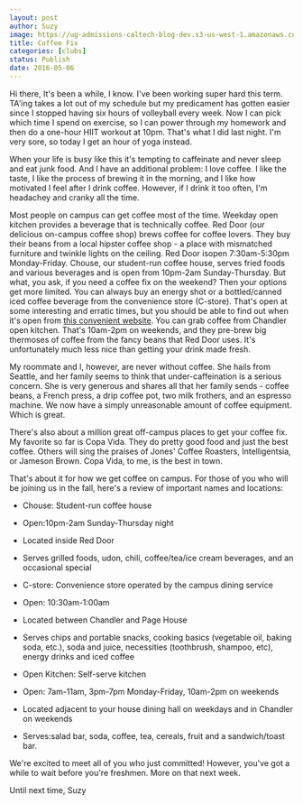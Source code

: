 ```yaml
---
layout: post
author: Suzy
image: https://ug-admissions-caltech-blog-dev.s3-us-west-1.amazonaws.com/old_pictures/caltech_as_it_happens/6a0105349b8251970b01b7c850927a970b.png
title: Coffee Fix 
categories: [clubs]
status: Publish
date: 2016-05-06
---
```


Hi there,
It's been a while, I know. I've been working super hard this term. TA'ing takes a lot out of my schedule but my predicament has gotten easier since I stopped having six hours of volleyball every week. Now I can pick which time I spend on exercise, so I can power through my homework and then do a one-hour HIIT workout at 10pm. That's what I did last night. I'm very sore, so today I get an hour of yoga instead.

When your life is busy like this it's tempting to caffeinate and never sleep and eat junk food. And I have an additional problem: I love coffee. I like the taste, I like the process of brewing it in the morning, and I like how motivated I feel after I drink coffee. However, if I drink it too often, I'm headachey and cranky all the time.

Most people on campus can get coffee most of the time. Weekday open kitchen provides a beverage that is technically coffee. Red Door (our delicious on-campus coffee shop) brews coffee for coffee lovers. They buy their beans from a local hipster coffee shop - a place with mismatched furniture and twinkle lights on the ceiling. Red Door isopen 7:30am-5:30pm Monday-Friday. Chouse, our student-run coffee house, serves fried foods and various beverages and is open from 10pm-2am Sunday-Thursday. But what, you ask, if you need a coffee fix on the weekend?
Then your options get more limited. You can always buy an energy shot or a bottled/canned iced coffee beverage from the convenience store (C-store). That's open at some interesting and erratic times, but you should be able to find out when it's open from <a href="https://whatsopen.caltech.edu/" title="What's Open at Caltech">this convenient website</a>. You can grab coffee from Chandler open kitchen. That's 10am-2pm on weekends, and they pre-brew big thermoses of coffee from the fancy beans that Red Door uses. It's unfortunately much less nice than getting your drink made fresh.

My roommate and I, however, are never without coffee. She hails from Seattle, and her family seems to think that under-caffeination is a serious concern. She is very generous and shares all that her family sends - coffee beans, a French press, a drip coffee pot, two milk frothers, and an espresso machine. We now have a simply unreasonable amount of coffee equipment. Which is great.

There's also about a million great off-campus places to get your coffee fix. My favorite so far is Copa Vida. They do pretty good food and just the best coffee. Others will sing the praises of Jones' Coffee Roasters, Intelligentsia, or Jameson Brown. Copa Vida, to me, is the best in town.

That's about it for how we get coffee on campus. For those of you who will be joining us in the fall, here's a review of important names and locations:

- Chouse: Student-run coffee house

- Open:10pm-2am Sunday-Thursday night
- Located inside Red Door
- Serves grilled foods, udon, chili, coffee/tea/ice cream beverages, and an occasional special

- C-store: Convenience store operated by the campus dining service

- Open: 10:30am-1:00am
- Located between Chandler and Page House
- Serves chips and portable snacks, cooking basics (vegetable oil, baking soda, etc.), soda and juice, necessities (toothbrush, shampoo, etc), energy drinks and iced coffee

- Open Kitchen: Self-serve kitchen 

- Open: 7am-11am, 3pm-7pm Monday-Friday, 10am-2pm on weekends
- Located adjacent to your house dining hall on weekdays and in Chandler on weekends
- Serves:salad bar, soda, coffee, tea, cereals, fruit and a sandwich/toast bar.

We're excited to meet all of you who just committed! However, you've got a while to wait before you're freshmen. More on that next week.

Until next time,
Suzy
